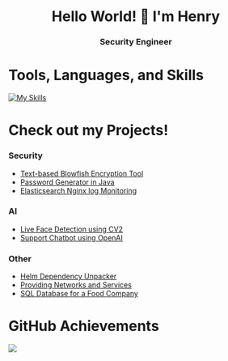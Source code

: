 <h1 align="center">Hello World! 👋 I'm Henry</h1>
<h3 align="center">Security Engineer</h3>

# Tools, Languages, and Skills
[![My Skills](https://skillicons.dev/icons?i=docker,kubernetes,windows,linux,mysql,powershell,py,java,html,css)](https://skillicons.dev)

# Check out my Projects!
### Security
- [Text-based Blowfish Encryption Tool](https://henry-dabelstein.de/crypt)
- [Password Generator in Java](https://github.com/NurHenry/Simple-Passwort-Generator)
- [Elasticsearch Nginx log Monitoring](https://github.com/NurHenry/ElasticSearch-Logstash-Monitor-Nginx-logs)
### AI
- [Live Face Detection using CV2](https://github.com/NurHenry/Face-Detection-Webcam)
- [Support Chatbot using OpenAI]()
### Other
- [Helm Dependency Unpacker](https://github.com/NurHenry/helm-dependency-unpacker)
- [Providing Networks and Services](https://github.com/ScriptingDon/Providing-Networks-and-Services)
- [SQL Database for a Food Company](https://github.com/NurHenry/SQL-Database-for-a-Food-Company)

# GitHub Achievements
![](https://github-profile-trophy.vercel.app/?username=NurHenry&theme=darkhub&no-frame=false&no-bg=true&margin-w=4)
